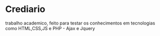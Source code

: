# Crediario
trabalho  academico, feito para testar os conhecimentos em tecnologias como HTML,CSS,JS e PHP - Ajax e Jquery
